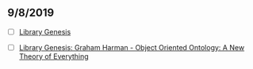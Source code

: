 ## 9/8/2019

- [ ] [Library Genesis](http://gen.lib.rus.ec/search.php?&req=Graham+Harman&phrase=0&view=simple&column=def&sort=year&sortmode=DESC)

- [ ] [Library Genesis: Graham Harman - Object Oriented Ontology: A New Theory of Everything](http://gen.lib.rus.ec/book/index.php?md5=FEA84861B16ED65E52207269B0AD172C)
